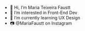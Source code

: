 - 👋 Hi, I’m Maria Teixeira Faustt      
- 👀 I’m interested in Front-End Dev  
- 🌱 I’m currently learning UX Design   
- 📷 @MariaFaustt on Instagram 

<!---
MariaLTN/MariaLTN is a ✨ special ✨ repository because its `README.md` (this file) appears on your GitHub profile.
You can click the Preview link to take a look at your changes.
--->
